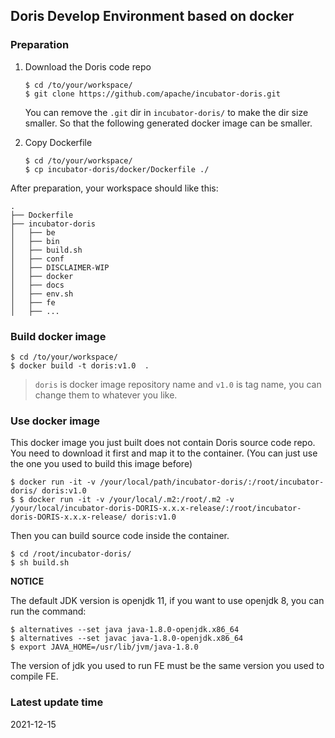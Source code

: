 <!-- 
Licensed to the Apache Software Foundation (ASF) under one
or more contributor license agreements.  See the NOTICE file
distributed with this work for additional information
regarding copyright ownership.  The ASF licenses this file
to you under the Apache License, Version 2.0 (the
"License"); you may not use this file except in compliance
with the License.  You may obtain a copy of the License at

  http://www.apache.org/licenses/LICENSE-2.0

Unless required by applicable law or agreed to in writing,
software distributed under the License is distributed on an
"AS IS" BASIS, WITHOUT WARRANTIES OR CONDITIONS OF ANY
KIND, either express or implied.  See the License for the
specific language governing permissions and limitations
under the License.
-->

## Doris Develop Environment based on docker

### Preparation

1. Download the Doris code repo

    ```console
    $ cd /to/your/workspace/
    $ git clone https://github.com/apache/incubator-doris.git
    ```

    You can remove the `.git` dir in `incubator-doris/` to make the dir size smaller.
    So that the following generated docker image can be smaller.

2. Copy Dockerfile

    ```console
    $ cd /to/your/workspace/
    $ cp incubator-doris/docker/Dockerfile ./
    ```

After preparation, your workspace should like this:

```
.
├── Dockerfile
├── incubator-doris
│   ├── be
│   ├── bin
│   ├── build.sh
│   ├── conf
│   ├── DISCLAIMER-WIP
│   ├── docker
│   ├── docs
│   ├── env.sh
│   ├── fe
│   ├── ...
```

### Build docker image

```console
$ cd /to/your/workspace/
$ docker build -t doris:v1.0  .
```

> `doris` is docker image repository name and `v1.0` is tag name, you can change them to whatever you like.

### Use docker image

This docker image you just built does not contain Doris source code repo. You need
to download it first and map it to the container. (You can just use the one you
used to build this image before)

```console
$ docker run -it -v /your/local/path/incubator-doris/:/root/incubator-doris/ doris:v1.0
$ $ docker run -it -v /your/local/.m2:/root/.m2 -v /your/local/incubator-doris-DORIS-x.x.x-release/:/root/incubator-doris-DORIS-x.x.x-release/ doris:v1.0
```

Then you can build source code inside the container.

```console
$ cd /root/incubator-doris/
$ sh build.sh
```

**NOTICE**

The default JDK version is openjdk 11, if you want to use openjdk 8, you can run the command:

```console
$ alternatives --set java java-1.8.0-openjdk.x86_64
$ alternatives --set javac java-1.8.0-openjdk.x86_64
$ export JAVA_HOME=/usr/lib/jvm/java-1.8.0
```

The version of jdk you used to run FE must be the same version you used to compile FE.

### Latest update time

2021-12-15
